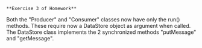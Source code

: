     **Exercise 3 of Homework**
    
Both the "Producer" and "Consumer" classes now have only the run() methods. These require now a DataStore object as argument when called.
The DataStore class implements the 2 synchronized methods "putMessage" and "getMessage".
